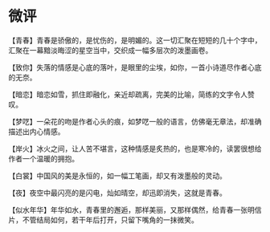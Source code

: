 # 微评

【青春】青春是骄傲的，是忧伤的，是明媚的。这一切汇聚在短短的几十个字中，汇聚在一幕黯淡晦涩的星空当中，交织成一幅多层次的泼墨画卷。 

【致你】失落的情感是心底的落叶，是眼里的尘埃，如你，一首小诗道尽作者心底的无奈。 

【暗恋】暗恋如雪，抓住即融化，亲近却疏离，完美的比喻，简练的文字令人赞叹。 

【梦呓】一朵花的吻是作者心头的痕，如梦呓一般的语言，仿佛毫无章法，却准确描述出内心情感。 

【岸火】冰火之间，让人苦不堪言，这种情感是炙热的，也是寒冷的，读罢很想给作者一个温暖的拥抱。 

【白裳】中国风的美是永恒的，如一幅工笔画，却又有泼墨般的灵动。 

【夜】夜空中最闪亮的是闪电，灿如晴空，却迅即消失，这就是青春。 

【似水年华】年华如水，青春里的邂逅，那样美丽，又那样偶然，给青春一张明信片，不管结局如何，若干年后打开，只留下嘴角的一抹微笑。